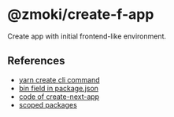# @zmoki/create-f-app

Create app with initial frontend-like environment.

## References

* [yarn create cli command](https://yarnpkg.com/en/docs/cli/create)
* [bin field in package.json](https://docs.npmjs.com/files/package.json#bin)
* [code of create-next-app](https://github.com/segmentio/create-next-app/)
* [scoped packages](https://docs.npmjs.com/getting-started/scoped-packages)
